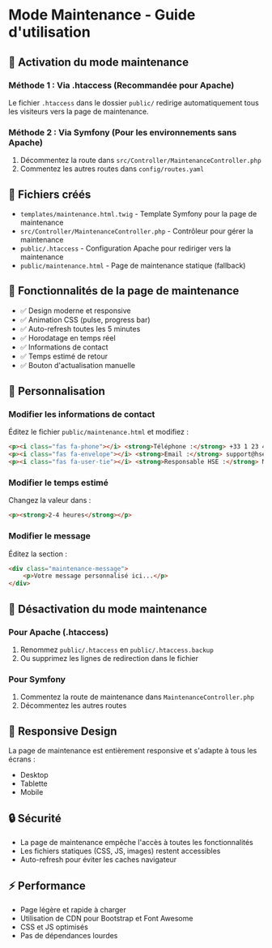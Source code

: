 # Mode Maintenance - Guide d'utilisation

## 🚧 Activation du mode maintenance

### Méthode 1 : Via .htaccess (Recommandée pour Apache)
Le fichier `.htaccess` dans le dossier `public/` redirige automatiquement tous les visiteurs vers la page de maintenance.

### Méthode 2 : Via Symfony (Pour les environnements sans Apache)
1. Décommentez la route dans `src/Controller/MaintenanceController.php`
2. Commentez les autres routes dans `config/routes.yaml`

## 📁 Fichiers créés

- `templates/maintenance.html.twig` - Template Symfony pour la page de maintenance
- `src/Controller/MaintenanceController.php` - Contrôleur pour gérer la maintenance
- `public/.htaccess` - Configuration Apache pour rediriger vers la maintenance
- `public/maintenance.html` - Page de maintenance statique (fallback)

## 🎨 Fonctionnalités de la page de maintenance

- ✅ Design moderne et responsive
- ✅ Animation CSS (pulse, progress bar)
- ✅ Auto-refresh toutes les 5 minutes
- ✅ Horodatage en temps réel
- ✅ Informations de contact
- ✅ Temps estimé de retour
- ✅ Bouton d'actualisation manuelle

## 🔧 Personnalisation

### Modifier les informations de contact
Éditez le fichier `public/maintenance.html` et modifiez :
```html
<p><i class="fas fa-phone"></i> <strong>Téléphone :</strong> +33 1 23 45 67 89</p>
<p><i class="fas fa-envelope"></i> <strong>Email :</strong> support@hse-system.com</p>
<p><i class="fas fa-user-tie"></i> <strong>Responsable HSE :</strong> M. Dupont - 06 12 34 56 78</p>
```

### Modifier le temps estimé
Changez la valeur dans :
```html
<p><strong>2-4 heures</strong></p>
```

### Modifier le message
Éditez la section :
```html
<div class="maintenance-message">
    <p>Votre message personnalisé ici...</p>
</div>
```

## 🚀 Désactivation du mode maintenance

### Pour Apache (.htaccess)
1. Renommez `public/.htaccess` en `public/.htaccess.backup`
2. Ou supprimez les lignes de redirection dans le fichier

### Pour Symfony
1. Commentez la route de maintenance dans `MaintenanceController.php`
2. Décommentez les autres routes

## 📱 Responsive Design

La page de maintenance est entièrement responsive et s'adapte à tous les écrans :
- Desktop
- Tablette
- Mobile

## 🔒 Sécurité

- La page de maintenance empêche l'accès à toutes les fonctionnalités
- Les fichiers statiques (CSS, JS, images) restent accessibles
- Auto-refresh pour éviter les caches navigateur

## ⚡ Performance

- Page légère et rapide à charger
- Utilisation de CDN pour Bootstrap et Font Awesome
- CSS et JS optimisés
- Pas de dépendances lourdes
